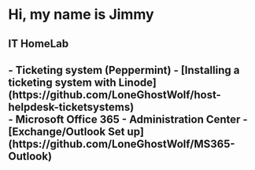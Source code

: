 <h1>Hi, my name is Jimmy</h1>


<h2>IT HomeLab<h2>
- <b>Ticketing system (Peppermint)</b>
  - [Installing a ticketing system with Linode](https://github.com/LoneGhostWolf/host-helpdesk-ticketsystems)
<br>
 - <b>Microsoft Office 365 - Administration Center</b>
    - [Exchange/Outlook Set up](https://github.com/LoneGhostWolf/MS365-Outlook)
  

<!--
<b>Remote (Under construction) </b>
  - []()
  - 
- <b>Microsoft Office 365 </b>
  - [Installing a ticketing system with Linode](https://github.com/jily2-tech/host-helpdesk-ticketsystems)

<h2>Utah Valley University (Canvas.instructure.com)</h2>


-->
